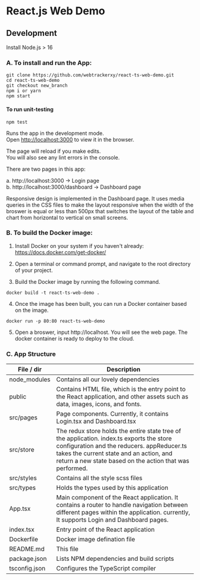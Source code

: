 # React.js Web Demo

## Development

Install Node.js > 16

### A. To install and run the App:

```
git clone https://github.com/webtrackerxy/react-ts-web-demo.git
cd react-ts-web-demo
git checkout new_branch
npm i or yarn
npm start
```

#### To run unit-testing

```
npm test
```

Runs the app in the development mode.\
Open [http://localhost:3000](http://localhost:3000) to view it in the browser.

The page will reload if you make edits.\
You will also see any lint errors in the console.

There are two pages in this app:

a. http://localhost:3000 -> Login page <br>
b. http://localhost:3000/dashboard -> Dashboard page

Responsive design is implemented in the Dashboard page. It uses media queries in the CSS files to make the layout responsive when the width of the broswer is equal or less than 500px that switches the layout of the table and chart from horizontal to vertical on small screens.

### B. To build the Docker image:

1. Install Docker on your system if you haven't already: https://docs.docker.com/get-docker/

2. Open a terminal or command prompt, and navigate to the root directory of your project.

3. Build the Docker image by running the following command.

```
docker build -t react-ts-web-demo .
```

4. Once the image has been built, you can run a Docker container based on the image.

```
docker run -p 80:80 react-ts-web-demo
```

5. Open a broswer, input http://localhost. You will see the web page. The docker container is ready to deploy to the cloud.

### C. App Structure

| File / dir    | Description                                                                                                                                                                                                                                    |
| ------------- | ---------------------------------------------------------------------------------------------------------------------------------------------------------------------------------------------------------------------------------------------- |
| node_modules  | Contains all our lovely dependencies                                                                                                                                                                                                           |
| public        | Contains HTML file, which is the entry point to the React application, and other assets such as data, images, icons, and fonts.                                                                                                                |
| src/pages     | Page components. Currently, it contains Login.tsx and Dashboard.tsx                                                                                                                                                                            |
| src/store     | The redux store holds the entire state tree of the application. index.ts exports the store configuration and the reducers. appReducer.ts takes the current state and an action, and return a new state based on the action that was performed. |
| src/styles    | Contains all the style scss files                                                                                                                                                                                                              |
| src/types     | Holds the types used by this application                                                                                                                                                                                                       |
| App.tsx       | Main component of the React application. It contains a router to handle navigation between different pages within the application. currently, It supports Login and Dashboard pages.                                                           |
| index.tsx     | Entry point of the React application                                                                                                                                                                                                           |
| Dockerfile    | Docker image defination file                                                                                                                                                                                                                   |
| README.md     | This file                                                                                                                                                                                                                                      |
| package.json  | Lists NPM dependencies and build scripts                                                                                                                                                                                                       |
| tsconfig.json | Configures the TypeScript compiler                                                                                                                                                                                                             |
